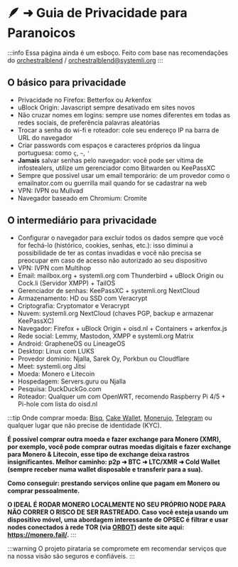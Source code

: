 # 🪶 ➜ Guia de Privacidade para Paranoicos

:::info Essa página ainda é um esboço. Feito com base nas recomendações do [orchestralblend](https://github.com/orchestralblend) / [orchestralblend@systemli.org](mailto:orchestralblend@systemli.org)
:::

## O básico para privacidade

- Privacidade no Firefox: Betterfox ou Arkenfox
- uBlock Origin: Javascript sempre desativado em sites novos
- Não cruzar nomes em logins: sempre use nomes diferentes em todas as redes sociais, de preferência palavras aleatórias
- Trocar a senha do wi-fi e roteador: cole seu endereço IP na barra de URL do navegador
- Criar passwords com espaços e caracteres próprios da língua portuguesa: como `ç`, `~`, `'`
- **Jamais** salvar senhas pelo navegador: você pode ser vítima de infostealers, utilize um gerenciador como Bitwarden ou KeePassXC
- Sempre que possìvel usar um email temporário: de um provedor como o emailnator.com ou guerrilla mail quando for se cadastrar na web
- VPN: IVPN ou Mullvad
- Navegador baseado em Chromium: Cromite

## O intermediário para privacidade

- Configurar o navegador para excluir todos os dados sempre que você for fechá-lo (histórico, cookies, senhas, etc.): isso diminui a possibilidade de ter as contas invadidas e você não precisa se preocupar em caso de acesso não autorizado ao seu dispositivo
- VPN: IVPN com Multihop
- Email: mailbox.org + systemli.org com Thunderbird + uBlock Origin ou Cock.li (Servidor XMPP) + TailOS
- Gerenciador de senhas: KeePassXC + systemli.org NextCloud
- Armazenamento: HD ou SSD com Veracrypt
- Criptografia: Cryptomator e Veracrypt
- Nuvem: systemli.org NextCloud (chaves PGP, backup e armazenar KeePassXC)
- Navegador: Firefox + uBlock Origin + oisd.nl + Containers + arkenfox.js
- Rede social: Lemmy, Mastodon, XMPP e systemli.org Matrix
- Android: GrapheneOS ou LineageOS
- Desktop: Linux com LUKS
- Provedor dominio: Njalla, Sarek Oy, Porkbun ou Cloudflare
- Meet: systemli.org Jitsi
- Moeda: Monero e Litecoin
- Hospedagem: Servers.guru ou Njalla
- Pesquisa: DuckDuckGo.com
- Roteador: Qualquer um com OpenWRT, recomendo Raspberry Pi 4/5 + Pi-hole com lista do oisd.nl

:::tip Onde comprar moeda: [Bisq](https://github.com/bisq-network/bisq), [Cake Wallet](https://github.com/cake-tech/cake_wallet/), [Monerujo](https://github.com/m2049r/xmrwallet/), [Telegram](https://t.me/MoneroPagamentosBot?start=ref_e5874ba0587c9630) ou qualquer lugar que não precise de identidade (KYC).

**É possível comprar outra moeda e fazer exchange para Monero (XMR), por exemplo, você pode comprar outras moedas digitais e fazer exchange para Monero & Litecoin, esse tipo de exchange deixa rastros insignificantes. 
Melhor caminho: p2p ➜ BTC ➜ LTC/XMR ➜ Cold Wallet (sempre receber numa wallet disposable e transferir para a sua).**

**Como conseguir: prestando serviços online que pagam em Monero ou comprar pessoalmente.**

**O IDEAL É RODAR MONERO LOCALMENTE NO SEU PRÓPRIO NODE PARA NÃO CORRER O RISCO DE SER RASTREADO. Caso você esteja usando um dispositivo móvel, uma abordagem interessante de OPSEC é filtrar e usar nodes conectados à rede TOR (via [ORBOT](https://github.com/guardianproject/orbot-android)) deste site aqui: https://monero.fail/.**
:::


:::warning O projeto pirataria se compromete em recomendar serviços que na nossa visão são seguros e confiáveis.
:::
